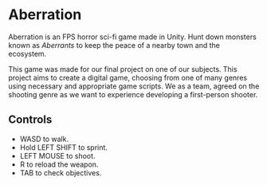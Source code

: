 # Aberration
Aberration is an FPS horror sci-fi game made in Unity. Hunt down monsters known as _Aberrants_ to keep the peace of a nearby town and the ecosystem.

This game was made for our final project on one of our subjects. This project aims to create a digital game, choosing from one of many genres using necessary and appropriate game scripts. We as a team, agreed on the shooting genre as we want to experience developing a first-person shooter.

## Controls
- WASD to walk.
- Hold LEFT SHIFT to sprint.
- LEFT MOUSE to shoot.
- R to reload the weapon.
- TAB to check objectives.
